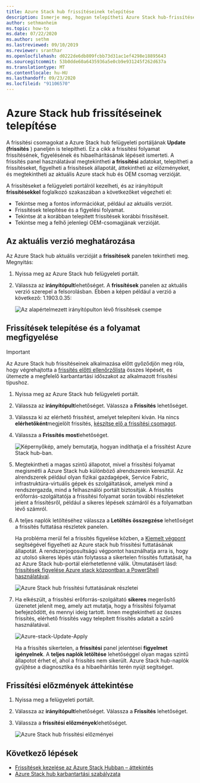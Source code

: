 ```yaml
---
title: Azure Stack hub frissítéseinek telepítése
description: Ismerje meg, hogyan telepítheti Azure Stack hub-frissítéseket.
author: sethmanheim
ms.topic: how-to
ms.date: 07/22/2020
ms.author: sethm
ms.lastreviewed: 09/10/2019
ms.reviewer: sranthar
ms.openlocfilehash: d0222de6db809fcbb73d31ac1ef4298e18895643
ms.sourcegitcommit: 53b0dde60a6435936a5e0cb9e931245f262d637a
ms.translationtype: MT
ms.contentlocale: hu-HU
ms.lasthandoff: 09/23/2020
ms.locfileid: "91106570"
---
```

# <a name="install-azure-stack-hub-updates"></a>Azure Stack hub frissítéseinek telepítése

A frissítési csomagokat a Azure Stack hub felügyeleti portáljának **Update (frissítés** ) paneljén is telepítheti. Ez a cikk a frissítési folyamat frissítésének, figyelésének és hibaelhárításának lépéseit ismerteti. A frissítés panel használatával megtekintheti **a frissítési** adatokat, telepítheti a frissítéseket, figyelheti a frissítések állapotát, áttekintheti az előzményeket, és megtekintheti az aktuális Azure stack hub és OEM csomag verzióját.

A frissítéseket a felügyeleti portálról kezelheti, és az irányítópult **frissítésekkel** foglalkozó szakaszában a következőket végezheti el:

- Tekintse meg a fontos információkat, például az aktuális verziót.
- Frissítések telepítése és a figyelési folyamat.
- Tekintse át a korábban telepített frissítések korábbi frissítéseit.
- Tekintse meg a felhő jelenlegi OEM-csomagjának verzióját.

## <a name="determine-the-current-version"></a>Az aktuális verzió meghatározása

Az Azure Stack hub aktuális verzióját a **frissítések** panelen tekintheti meg. Megnyitás:

1. Nyissa meg az Azure Stack hub felügyeleti portált.

2. Válassza az **irányítópult**lehetőséget. A **frissítések** panelen az aktuális verzió szerepel a felsorolásban. Ebben a képen például a verzió a következő: 1.1903.0.35:

    ![Az alapértelmezett irányítópulton lévő frissítések csempe](./media/azure-stack-update-apply/image1.png)

## <a name="install-updates-and-monitor-progress"></a>Frissítések telepítése és a folyamat megfigyelése

> [!IMPORTANT]
> Az Azure Stack hub frissítéseinek alkalmazása előtt győződjön meg róla, hogy végrehajtotta a [frissítés előtti ellenőrzőlista](release-notes-checklist.md) összes lépését, és ütemezte a megfelelő karbantartási időszakot az alkalmazott frissítési típushoz.

1. Nyissa meg az Azure Stack hub felügyeleti portált.

2. Válassza az **irányítópult**lehetőséget. Válassza a **Frissítés** lehetőséget.

3. Válassza ki az elérhető frissítést, amelyet telepíteni kíván. Ha nincs **elérhetőként**megjelölt frissítés, [készítse elő a frissítési csomagot](azure-stack-update-prepare-package.md).

4. Válassza a **Frissítés most**lehetőséget.

    ![Képernyőkép, amely bemutatja, hogyan indíthatja el a frissítést Azure Stack hub-ban.](./media/azure-stack-update-apply/image2.png)

5. Megtekintheti a magas szintű állapotot, mivel a frissítési folyamat megismétli a Azure Stack hub különböző alrendszerein keresztül. Az alrendszerek például olyan fizikai gazdagépek, Service Fabric, infrastruktúra-virtuális gépek és szolgáltatások, amelyek mind a rendszergazda, mind a felhasználói portált biztosítják. A frissítés erőforrás-szolgáltatója a frissítési folyamat során további részleteket jelent a frissítésről, például a sikeres lépések számáról és a folyamatban lévő számról.

6. A teljes naplók letöltéséhez válassza a **Letöltés összegzése** lehetőséget a frissítés futtatása részletek panelen.

    Ha probléma merül fel a frissítés figyelése közben, a [Kiemelt végpont](./azure-stack-privileged-endpoint.md) segítségével figyelheti az Azure stack hub frissítési futtatásának állapotát. A rendszerjogosultságú végpontot használhatja arra is, hogy az utolsó sikeres lépés után folytassa a sikertelen frissítés futtatását, ha az Azure Stack hub-portál elérhetetlenné válik. Útmutatásért lásd: [frissítések figyelése Azure stack központban a PowerShell használatával](azure-stack-update-monitor.md).

    ![Azure Stack hub frissítési futtatásának részletei](./media/azure-stack-update-apply/image3.png)

7. Ha elkészült, a frissítési erőforrás-szolgáltató **sikeres** megerősítő üzenetet jelenít meg, amely azt mutatja, hogy a frissítési folyamat befejeződött, és mennyi ideig tartott. Innen megtekintheti az összes frissítés, elérhető frissítés vagy telepített frissítés adatait a szűrő használatával.

    ![Azure-stack-Update-Apply](./media/azure-stack-update-apply/image4.png)

    Ha a frissítés sikertelen, a **frissítési** panel jelentései **figyelmet igényelnek**. A **teljes naplók letöltése** lehetőséggel olyan magas szintű állapotot érhet el, ahol a frissítés nem sikerült. Azure Stack hub-naplók gyűjtése a diagnosztika és a hibaelhárítás terén nyújt segítséget.

## <a name="review-update-history"></a>Frissítési előzmények áttekintése

1. Nyissa meg a felügyeleti portált.

2. Válassza az **irányítópult**lehetőséget. Válassza a **Frissítés** lehetőséget.

3. Válassza a **frissítési előzmények**lehetőséget.

    ![Azure Stack hub frissítési előzményei](./media/azure-stack-update-apply/image7.png)

## <a name="next-steps"></a>Következő lépések

- [Frissítések kezelése az Azure Stack Hubban – áttekintés](./azure-stack-updates.md)  
- [Azure Stack hub karbantartási szabályzata](./azure-stack-servicing-policy.md)  

